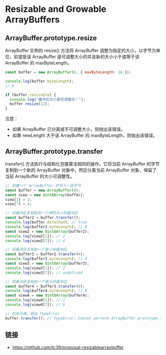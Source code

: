 # Resizable and Growable ArrayBuffers

## ArrayBuffer.prototype.resize

ArrayBuffer 实例的 resize() 方法将 ArrayBuffer 调整为指定的大小，以字节为单位，前提是该 ArrayBuffer 是可调整大小的并且新的大小小于或等于该 ArrayBuffer 的 maxByteLength。

```js
const buffer = new ArrayBuffer(8, { maxByteLength: 16 });

console.log(buffer.byteLength);
// 8

if (buffer.resizable) {
  console.log("缓冲区大小是可调整的！");
  buffer.resize(12);
}
```

注意：

- 如果 ArrayBuffer 已分离或不可调整大小，则抛出该错误。
- 如果 newLength 大于该 ArrayBuffer 的 maxByteLength，则抛出该错误。

## ArrayBuffer.prototype.transfer

transfer() 方法执行与结构化克隆算法相同的操作。它将当前 ArrayBuffer 的字节复制到一个新的 ArrayBuffer 对象中，然后分离当前 ArrayBuffer 对象，保留了当前 ArrayBuffer 的大小可调整性。

```js
// 创建一个 ArrayBuffer 并写入一些字节
const buffer = new ArrayBuffer(8);
const view = new Uint8Array(buffer);
view[1] = 2;
view[7] = 4;

// 将缓冲区复制到另一个相同大小的缓冲区
const buffer2 = buffer.transfer();
console.log(buffer.detached); // true
console.log(buffer2.byteLength); // 8
const view2 = new Uint8Array(buffer2);
console.log(view2[1]); // 2
console.log(view2[7]); // 4

// 将缓冲区复制到一个更小的缓冲区
const buffer3 = buffer2.transfer(4);
console.log(buffer3.byteLength); // 4
const view3 = new Uint8Array(buffer3);
console.log(view3[1]); // 2
console.log(view3[7]); // undefined

// 将缓冲区复制到一个更大的缓冲区
const buffer4 = buffer3.transfer(8);
console.log(buffer4.byteLength); // 8
const view4 = new Uint8Array(buffer4);
console.log(view4[1]); // 2
console.log(view4[7]); // 0

// 已经分离，抛出 TypeError
buffer.transfer(); // TypeError: Cannot perform ArrayBuffer.prototype.transfer on a detached ArrayBuffer
```

## 链接

- https://github.com/tc39/proposal-resizablearraybuffer
